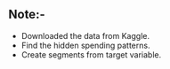 ## Note:-
  * Downloaded the data from Kaggle.
  * Find the hidden spending patterns.
  * Create segments from target variable.

